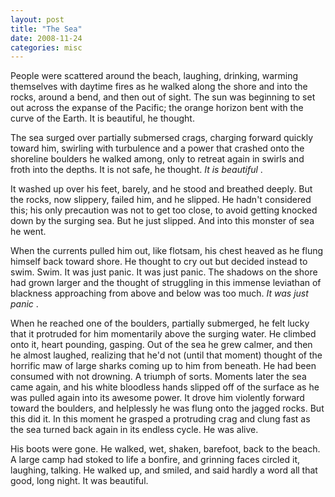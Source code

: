 ```yaml
---
layout: post
title: "The Sea"
date: 2008-11-24
categories: misc
---
```


People were scattered around the beach, laughing, drinking, warming themselves
with daytime fires as he walked along the shore and into the rocks, around a
bend, and then out of sight. The sun was beginning to set out across the
expanse of the Pacific; the orange horizon bent with the curve of the Earth. It
is beautiful, he thought.

The sea surged over partially submersed crags, charging forward quickly toward
him, swirling with turbulence and a power that crashed onto the shoreline
boulders he walked among, only to retreat again in swirls and froth into the
depths. It is not safe, he thought. _It is beautiful_ .

It washed up over his feet, barely, and he stood and breathed deeply. But the
rocks, now slippery, failed him, and he slipped. He hadn't considered this; his
only precaution was not to get too close, to avoid getting knocked down by the
surging sea. But he just slipped. And into this monster of sea he went.

When the currents pulled him out, like flotsam, his chest heaved as he flung
himself back toward shore. He thought to cry out but decided instead to swim. 
Swim. It was just panic. It was just panic. The shadows on the shore had
grown larger and the thought of struggling in this immense leviathan of
blackness approaching from above and below was too much. _It was just panic_ .

When he reached one of the boulders, partially submerged, he felt lucky that it
protruded for him momentarily above the surging water. He climbed onto it,
heart pounding, gasping. Out of the sea he grew calmer, and then he almost
laughed, realizing that he'd not (until that moment) thought of the horrific maw
of large sharks coming up to him from beneath. He had been consumed with not
drowning. A triumph of sorts. Moments later the sea came again, and his white
bloodless hands slipped off of the surface as he was pulled again into its
awesome power. It drove him violently forward toward the boulders, and
helplessly he was flung onto the jagged rocks. But this did it. In this moment
he grasped a protruding crag and clung fast as the sea turned back again in its
endless cycle. He was alive.

His boots were gone. He walked, wet, shaken, barefoot, back to the beach. A
large camp had stoked to life a bonfire, and grinning faces circled it,
laughing, talking. He walked up, and smiled, and said hardly a word all that
good, long night. It was
beautiful.